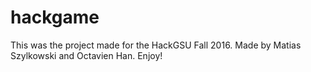 # hackgame
This was the project made for the HackGSU Fall 2016.
Made by Matias Szylkowski and Octavien Han.
Enjoy!
